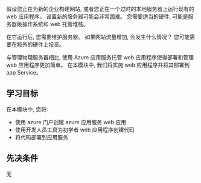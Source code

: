 假设您正在为新的企业构建网站, 或者您正在一个过时的本地服务器上运行现有的 web 应用程序。 设置新的服务器可能会非常困难。 您需要适当的硬件, 可能是服务器级操作系统和 web 托管堆栈。

在它运行后, 您需要维护服务器。 如果网站流量增加, 会发生什么情况？ 您可能需要在额外的硬件上投资。

与管理物理服务器相比, 使用 Azure 应用服务托管 web 应用程序使得部署和管理 web 应用程序更加简单。 在本模块中, 我们将实施 web 应用程序并将其部署到 app Service。

## <a name="learning-objectives"></a>学习目标

在本模块中, 您将:

- 使用 azure 门户创建 azure 应用服务 web 应用
- 使用开发人员工具为初学者 web 应用程序创建代码
- 将代码部署到应用服务

## <a name="prerequisites"></a>先决条件  

无